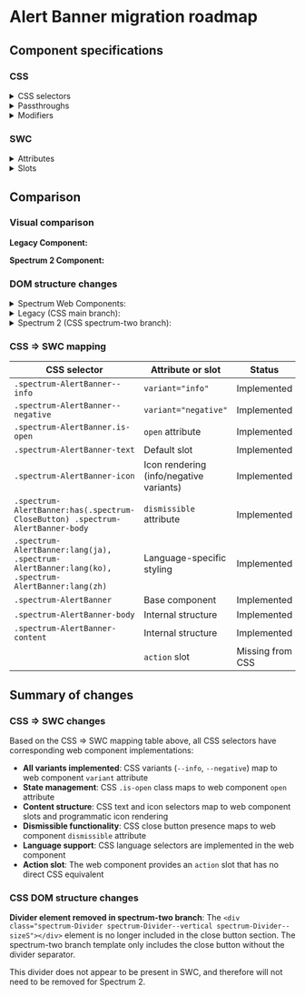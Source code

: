 # Alert Banner migration roadmap

## Component specifications

### CSS

<details>
<summary>CSS selectors</summary>

- `.spectrum-AlertBanner`
- `.spectrum-AlertBanner--info`
- `.spectrum-AlertBanner--negative`
- `.spectrum-AlertBanner-body`
- `.spectrum-AlertBanner-content`
- `.spectrum-AlertBanner-icon`
- `.spectrum-AlertBanner-text`
- `.spectrum-AlertBanner.is-open`
- `.spectrum-AlertBanner:has(.spectrum-CloseButton) .spectrum-AlertBanner-body`
- `.spectrum-AlertBanner:lang(ja)`
- `.spectrum-AlertBanner:lang(ko)`
- `.spectrum-AlertBanner:lang(zh)`

</details>

<details>
<summary>Passthroughs</summary>

- `--mod-closebutton-align-self`
- `--mod-closebutton-margin-inline`
- `--mod-closebutton-margin-top`
- `--mod-icon-size`

</details>

<details>
<summary>Modifiers</summary>

- `--mod-alert-banner-background`
- `--mod-alert-banner-block-edge-to-button`
- `--mod-alert-banner-bottom-to-text`
- `--mod-alert-banner-close-button-to-content`
- `--mod-alert-banner-close-button-to-inline-end`
- `--mod-alert-banner-font-color`
- `--mod-alert-banner-font-family`
- `--mod-alert-banner-font-size`
- `--mod-alert-banner-icon-size`
- `--mod-alert-banner-icon-to-text`
- `--mod-alert-banner-informative-background`
- `--mod-alert-banner-inline-end-to-content`
- `--mod-alert-banner-inline-size`
- `--mod-alert-banner-inline-start-to-content`
- `--mod-alert-banner-line-height`
- `--mod-alert-banner-max-inline-size`
- `--mod-alert-banner-min-height`
- `--mod-alert-banner-negative-background`
- `--mod-alert-banner-neutral-background`
- `--mod-alert-banner-text-margin-block-end`
- `--mod-alert-banner-text-margin-block-start`
- `--mod-alert-banner-text-to-button-horizontal`
- `--mod-alert-banner-text-to-button-vertical`
- `--mod-alert-banner-top-to-close-button`
- `--mod-alert-banner-top-to-icon`
- `--mod-alert-banner-top-to-text`

</details>

### SWC

<details>
<summary>Attributes</summary>

- `open` (Boolean) - Controls the display of the alert banner
- `dismissible` (Boolean) - Whether to include an icon-only close button to dismiss the alert banner
- `variant` (String) - The variant applies specific styling when set to `negative` or `info`; `variant` attribute is removed when it's passed an invalid variant. Valid values: `neutral`, `info`, `negative`

</details>

<details>
<summary>Slots</summary>

- Default slot - The alert banner text context
- `action` - Slot for the button element that surfaces the contextual action a user can take

</details>

## Comparison

### Visual comparison

**Legacy Component:**

<!-- Screenshot of legacy component will be added here -->

**Spectrum 2 Component:**

<!-- Screenshot of Spectrum 2 component will be added here -->

### DOM structure changes

<details>
<summary>Spectrum Web Components:</summary>

```html
<div class="body" role="alert">
    <div class="content">
        <sp-icon-info label="Information" class="type"></sp-icon-info>
        <div class="text"><slot></slot></div>
    </div>
    <slot name="action"></slot>
</div>
<div class="end">
    <sp-close-button
        @click="${this.shouldClose}"
        label="Close"
        static-color="white"
    ></sp-close-button>
</div>
```

</details>

<details>
<summary>Legacy (CSS main branch):</summary>

```html
<div class="spectrum-AlertBanner is-open spectrum-AlertBanner--info">
    <div class="spectrum-AlertBanner-body">
        <div class="spectrum-AlertBanner-content">
            <div
                class="spectrum-Icon spectrum-Icon--sizeM spectrum-AlertBanner-icon"
                aria-hidden="true"
            >
                <svg
                    class="spectrum-Icon-svg"
                    focusable="false"
                    aria-hidden="true"
                >
                    <use xlink:href="#spectrum-icon-18-Info"></use>
                </svg>
            </div>
            <p class="spectrum-AlertBanner-text">
                Your trial will expire in 3 days
            </p>
        </div>
        <button
            class="spectrum-Button spectrum-Button--outline spectrum-Button--staticWhite spectrum-Button--sizeM"
        >
            <span class="spectrum-Button-label">Action</span>
        </button>
    </div>
    <div class="spectrum-AlertBanner-end">
        <div
            class="spectrum-Divider spectrum-Divider--vertical spectrum-Divider--sizeS"
        ></div>
        <button
            class="spectrum-CloseButton spectrum-CloseButton--sizeM spectrum-CloseButton--staticWhite"
        >
            <span class="spectrum-CloseButton-icon" aria-hidden="true">
                <svg
                    class="spectrum-Icon spectrum-Icon--sizeS"
                    focusable="false"
                    aria-hidden="true"
                >
                    <use xlink:href="#spectrum-icon-18-Cross"></use>
                </svg>
            </span>
        </button>
    </div>
</div>
```

</details>

<details>
<summary>Spectrum 2 (CSS spectrum-two branch):</summary>

```html
<div class="spectrum-AlertBanner is-open spectrum-AlertBanner--info">
    <div class="spectrum-AlertBanner-body">
        <div class="spectrum-AlertBanner-content">
            <div
                class="spectrum-Icon spectrum-Icon--sizeM spectrum-AlertBanner-icon"
                aria-hidden="true"
            >
                <svg
                    class="spectrum-Icon-svg"
                    focusable="false"
                    aria-hidden="true"
                >
                    <use xlink:href="#spectrum-icon-18-Info"></use>
                </svg>
            </div>
            <p class="spectrum-AlertBanner-text">
                Your trial will expire in 3 days
            </p>
        </div>
        <button
            class="spectrum-Button spectrum-Button--outline spectrum-Button--staticWhite spectrum-Button--sizeM"
        >
            <span class="spectrum-Button-label">Action</span>
        </button>
    </div>
    <div class="spectrum-AlertBanner-end">
        <button
            class="spectrum-CloseButton spectrum-CloseButton--sizeM spectrum-CloseButton--staticWhite"
        >
            <span class="spectrum-CloseButton-icon" aria-hidden="true">
                <svg
                    class="spectrum-Icon spectrum-Icon--sizeS"
                    focusable="false"
                    aria-hidden="true"
                >
                    <use xlink:href="#spectrum-icon-18-Cross"></use>
                </svg>
            </span>
        </button>
    </div>
</div>
```

</details>

### CSS => SWC mapping

| CSS selector                                                                                     | Attribute or slot                       | Status           |
| ------------------------------------------------------------------------------------------------ | --------------------------------------- | ---------------- |
| `.spectrum-AlertBanner--info`                                                                    | `variant="info"`                        | Implemented      |
| `.spectrum-AlertBanner--negative`                                                                | `variant="negative"`                    | Implemented      |
| `.spectrum-AlertBanner.is-open`                                                                  | `open` attribute                        | Implemented      |
| `.spectrum-AlertBanner-text`                                                                     | Default slot                            | Implemented      |
| `.spectrum-AlertBanner-icon`                                                                     | Icon rendering (info/negative variants) | Implemented      |
| `.spectrum-AlertBanner:has(.spectrum-CloseButton) .spectrum-AlertBanner-body`                    | `dismissible` attribute                 | Implemented      |
| `.spectrum-AlertBanner:lang(ja), .spectrum-AlertBanner:lang(ko), .spectrum-AlertBanner:lang(zh)` | Language-specific styling               | Implemented      |
| `.spectrum-AlertBanner`                                                                          | Base component                          | Implemented      |
| `.spectrum-AlertBanner-body`                                                                     | Internal structure                      | Implemented      |
| `.spectrum-AlertBanner-content`                                                                  | Internal structure                      | Implemented      |
|                                                                                                  | `action` slot                           | Missing from CSS |

## Summary of changes

### CSS => SWC changes

Based on the CSS => SWC mapping table above, all CSS selectors have corresponding web component implementations:

- **All variants implemented**: CSS variants (`--info`, `--negative`) map to web component `variant` attribute
- **State management**: CSS `.is-open` class maps to web component `open` attribute
- **Content structure**: CSS text and icon selectors map to web component slots and programmatic icon rendering
- **Dismissible functionality**: CSS close button presence maps to web component `dismissible` attribute
- **Language support**: CSS language selectors are implemented in the web component
- **Action slot**: The web component provides an `action` slot that has no direct CSS equivalent

### CSS DOM structure changes

**Divider element removed in spectrum-two branch**: The `<div class="spectrum-Divider spectrum-Divider--vertical spectrum-Divider--sizeS"></div>` element is no longer included in the close button section. The spectrum-two branch template only includes the close button without the divider separator.

This divider does not appear to be present in SWC, and therefore will not need to be removed for Spectrum 2.
